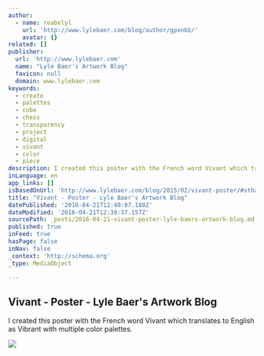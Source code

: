 ```yaml
---
author:
  - name: reabelyl
    url: 'http://www.lylebaer.com/blog/author/gpxnbb/'
    avatar: {}
related: []
publisher:
  url: 'http://www.lylebaer.com'
  name: "Lyle Baer's Artwork Blog"
  favicon: null
  domain: www.lylebaer.com
keywords:
  - create
  - palettes
  - cube
  - chess
  - transparency
  - project
  - digital
  - vivant
  - color
  - piece
description: I created this poster with the French word Vivant which translates to English as Vibrant with multiple color palettes.
inLanguage: en
app_links: []
isBasedOnUrl: 'http://www.lylebaer.com/blog/2015/02/vivant-poster/#sthash.PvEWErgp.8oKEoYao.dpbs'
title: "Vivant - Poster - Lyle Baer's Artwork Blog"
datePublished: '2016-04-21T12:40:07.180Z'
dateModified: '2016-04-21T12:39:37.157Z'
sourcePath: _posts/2016-04-21-vivant-poster-lyle-baers-artwork-blog.md
published: true
inFeed: true
hasPage: false
inNav: false
_context: 'http://schema.org'
_type: MediaObject

---
```

<article style=""><h1>Vivant - Poster - Lyle Baer's Artwork Blog</h1><p>I created this poster with the French word Vivant which translates to English as Vibrant with multiple color palettes.</p><img src="http://www.lylebaer.com/blog/wp-content/uploads/2015/02/Poster_Color_Theme_1_Letter_WM.jpg" /></article>